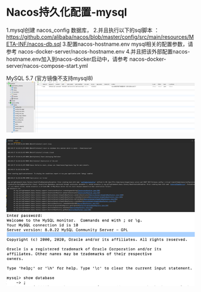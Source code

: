 # Nacos持久化配置-mysql

1.mysql创建 nacos_config 数据库，
2.并且执行以下的sql脚本 ：https://github.com/alibaba/nacos/blob/master/config/src/main/resources/META-INF/nacos-db.sql
3.配置nacos-hostname.env mysql相关的配置参数，请参考 nacos-docker-server/nacos-hostname.env
4.并且把该外部配置nacos-hostname.env加入到nacos-docker启动中，请参考 nacos-docker-server/nacos-compose-start.yml



MySQL 5.7 (官方镜像不支持mysql8)
![nacos-mysql持久化报错](images/nacos-mysql持久化问题-1.jpg)


![nacos-mysql持久化报错](images/nacos-mysql持久化报错-1.jpg)
![nacos-mysql持久化报错](images/nacos-mysql持久化报错-2.jpg)




